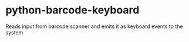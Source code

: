 # python-barcode-keyboard
Reads input from barcode scanner and emits it as keyboard events to the system
